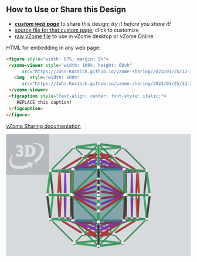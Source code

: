 
## How to Use or Share this Design

 - [***custom web page***][post] to share this design; *try it before you share it!*
 - [source file for that custom page][source]; click to customize
 - [raw vZome file][raw] to use in vZome desktop or vZome Online
 
 HTML for embedding in any web page:
 ```html
<figure style="width: 87%; margin: 5%">
  <vzome-viewer style="width: 100%; height: 60vh"
       src="https://John-Kostick.github.io/vzome-sharing/2023/01/25/12-31-58-TO-Triacon-Cube-Transform/TO-Triacon-Cube-Transform.vZome" >
    <img  style="width: 100%"
       src="https://John-Kostick.github.io/vzome-sharing/2023/01/25/12-31-58-TO-Triacon-Cube-Transform/TO-Triacon-Cube-Transform.png" >
  </vzome-viewer>
  <figcaption style="text-align: center; font-style: italic;">
     REPLACE this caption!
  </figcaption>
</figure>
 ```

[vZome Sharing documentation](https://vzome.github.io/vzome/sharing.html#how-it-works)

![Image](<TO-Triacon-Cube-Transform.png>)


[post]: <https://John-Kostick.github.io/vzome-sharing/2023/01/25/TO-Triacon-Cube-Transform-12-31-58.html>
[source]: <https://github.com/John-Kostick/vzome-sharing/edit/main/_posts/2023-01-25-TO-Triacon-Cube-Transform-12-31-58.md>
[raw]: <https://raw.githubusercontent.com/John-Kostick/vzome-sharing/main/2023/01/25/12-31-58-TO-Triacon-Cube-Transform/TO-Triacon-Cube-Transform.vZome>
